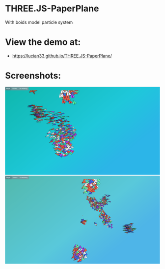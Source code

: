# THREE.JS-PaperPlane
With boids model particle system 

# View the demo at:
- https://lucian33.github.io/THREE.JS-PaperPlane/
# Screenshots:
<img src="https://github.com/lucian33/THREE.JS-PaperPlane/blob/master/screenshot1.png"/> <img src="https://github.com/lucian33/THREE.JS-PaperPlane/blob/master/screenshot2.png"/>
